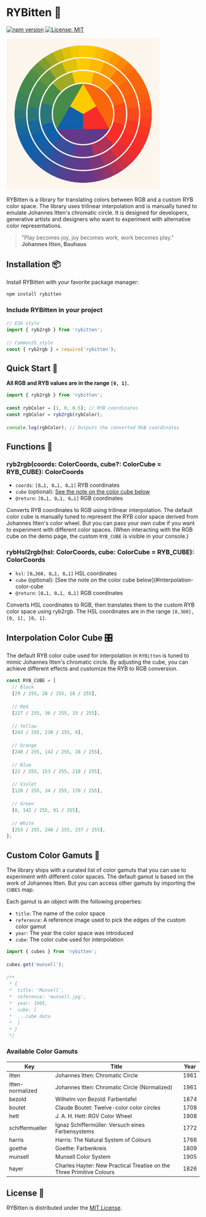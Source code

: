 # RYBitten 👄

[![npm version](https://badge.fury.io/js/rybitten.svg)](https://badge.fury.io/js/rybitten)
[![License: MIT](https://img.shields.io/badge/License-MIT-yellow.svg)](https://opensource.org/licenses/MIT)

<img src="itten-wheel.png" alt="RYBitten Logo" width="400" />

RYBitten is a library for translating colors between RGB and a custom RYB color space. The library uses trilinear interpolation and is manually tuned to emulate Johannes Itten's chromatic circle. It is designed for developers, generative artists and designers who want to experiment with alternative color representations.

> "Play becomes joy, joy becomes work, work becomes play."
> **Johannes Itten, Bauhaus**

## Installation 📦

Install RYBitten with your favorite package manager:

```bash
npm install rybitten
```

### Include RYBitten in your project
  
```javascript
// ES6 style
import { ryb2rgb } from 'rybitten';

// CommonJS style
const { ryb2rgb } = require('rybitten');
```

## Quick Start 🚀

**All RGB and RYB values are in the range `[0, 1]`.**

```javascript
import { ryb2rgb } from 'rybitten';

const rybColor = [1, 0, 0.5]; // RYB coordinates
const rgbColor = ryb2rgb(rybColor);

console.log(rgbColor); // Outputs the converted RGB coordinates

```

## Functions 📖

### ryb2rgb(coords: ColorCoords, cube?: ColorCube = RYB_CUBE): ColorCoords

- `coords`: `[0…1, 0…1, 0…1]` RYB coordinates
- `cube` (optional): [See the note on the color cube below](#interpolation-color-cube)
- `@return`: `[0…1, 0…1, 0…1]` RGB coordinates

Converts RYB coordinates to RGB using trilinear interpolation. The default color cube is manually tuned to represent the RYB color space derived from Johannes Itten's color wheel. But you can pass your own cube if you want to experiment with different color spaces. (When interacting with the RGB cube on the demo page, the custom `RYB_CUBE` is visible in your console.)

### rybHsl2rgb(hsl: ColorCoords, cube: ColorCube = RYB_CUBE): ColorCoords

- `hsl`: `[0…360, 0…1, 0…1]` HSL coordinates
- `cube` (optional): [See the note on the color cube below](#interpolation-color-cube
- `@return`: `[0…1, 0…1, 0…1]` RGB coordinates

Converts HSL coordinates to RGB, then translates them to the custom RYB color space using ryb2rgb. The HSL coordinates are in the range `[0,360], [0, 1], [0, 1]`.

## Interpolation Color Cube 🎛️

The default RYB color cube used for interpolation in `RYBitten` is tuned to mimic Johannes Itten's chromatic circle. By adjusting the cube, you can achieve different effects and customize the RYB to RGB conversion.

```javascript
const RYB_CUBE = [
  // Black
  [29 / 255, 28 / 255, 28 / 255],
  
  // Red
  [227 / 255, 36 / 255, 33 / 255],
  
  // Yellow
  [243 / 255, 230 / 255, 0],
  
  // Orange
  [240 / 255, 142 / 255, 28 / 255],
  
  // Blue
  [22 / 255, 153 / 255, 218 / 255],
  
  // Violet
  [120 / 255, 34 / 255, 170 / 255],
  
  // Green
  [0, 142 / 255, 91 / 255],
  
  // White
  [253 / 255, 246 / 255, 237 / 255],
];
```

## Custom Color Gamuts 🎨

The library ships with a curated list of color gamuts that you can use to experiment with different color spaces. The default gamut is based on the work of Johannes Itten. But you can access other gamuts by importing the `CUBES` map.

Each gamut is an object with the following properties:

- `title`: The name of the color space
- `reference`: A reference image used to pick the edges of the custom color gamut
- `year`: The year the color space was introduced
- `cube`: The color cube used for interpolation

```javascript
import { cubes } from 'rybitten';

cubes.get('munsell');

/**
 * {
 *  title: 'Munsell',
 *  reference: 'munsell.jpg',
 *  year: 1905,
 *  cube: [
 *  ...cube data
 *  ]
 * }
 */
```

### Available Color Gamuts

| Key | Title | Year 
| --- | --- | --- |
| itten | Johannes Itten: Chromatic Circle | 1961 |
| itten-normalized | Johannes Itten: Chromatic Circle (Normalized) | 1961 |
| bezold | Wilhelm von Bezold: Farbentafel | 1874 |
| boutet | Claude Boutet: Twelve-color color circles | 1708 |
| hett | J. A. H. Hett: RGV Color Wheel | 1908 |
| schiffermueller | Ignaz Schiffermüller: Versuch eines Farbensystems | 1772 |
| harris | Harris: The Natural System of Colours | 1766 |
| goethe | Goethe: Farbenkreis | 1809 |
| munsell | Munsell Color System | 1905 |
| hayer | Charles Hayter: New Practical Treatise on the Three Primitive Colours | 1826 |

## License 📄

RYBitten is distributed under the [MIT License](./LICENSE).
